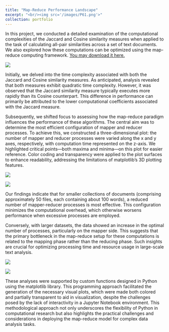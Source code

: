 ```yaml
---
title: "Map-Reduce Performance Landscape"
excerpt: "<br/><img src='/images/P61.png'>"
collection: portfolio
---
```


In this project, we conducted a detailed examination of the computational complexities of the Jaccard and Cosine similarity measures when applied to the task of calculating all-pair similarities across a set of text documents. We also explored how these computations can be optimized using the map-reduce computing framework. [You may download it here.](https://dashpulsar.github.io/_portfolio/files/ADS1.ipynb)

![](https://dashpulsar.github.io/images/P63.png)

Initially, we delved into the time complexity associated with both the Jaccard and Cosine similarity measures. As anticipated, analysis revealed that both measures exhibit quadratic time complexity. However, it was observed that the Jaccard similarity measure typically executes more rapidly than its Cosine counterpart. This difference in performance can primarily be attributed to the lower computational coefficients associated with the Jaccard measure.

Subsequently, we shifted focus to assessing how the map-reduce paradigm influences the performance of these algorithms. The central aim was to determine the most efficient configuration of mapper and reducer processes. To achieve this, we constructed a three-dimensional plot: the number of mapper and reducer processes were varied along the x and y axes, respectively, with computation time represented on the z-axis. We highlighted critical points—both maxima and minima—on this plot for easier reference. Color coding and transparency were applied to the plot surfaces to enhance readability, addressing the limitations of matplotlib’s 3D plotting features.

![](https://dashpulsar.github.io/images/P61.png)

![](https://dashpulsar.github.io/images/P62.png)

Our findings indicate that for smaller collections of documents (comprising approximately 50 files, each containing about 100 words), a reduced number of mapper-reducer processes is most effective. This configuration minimizes the computational overhead, which otherwise worsens performance when excessive processes are employed.

Conversely, with larger datasets, the data showed an increase in the optimal number of processes, particularly on the mapper side. This suggests that the primary bottleneck in the map-reduce setup for these computations is related to the mapping phase rather than the reducing phase. Such insights are crucial for optimizing processing time and resource usage in large-scale text analysis.

![](https://dashpulsar.github.io/images/P64.png)

![](https://dashpulsar.github.io/images/P65.png)

These analyses were supported by custom functions designed in Python using the matplotlib library. This programming approach facilitated the generation of the necessary visual plots, which were made both colored and partially transparent to aid in visualization, despite the challenges posed by the lack of interactivity in a Jupyter Notebook environment. This methodological approach not only underscores the flexibility of Python in computational research but also highlights the practical challenges and considerations in deploying the map-reduce model for complex data analysis tasks.